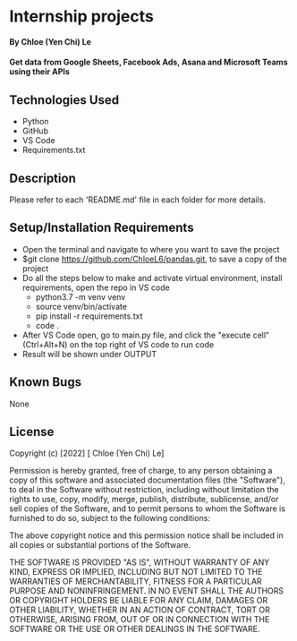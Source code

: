 # Internship projects

#### By Chloe (Yen Chi) Le

#### Get data from Google Sheets, Facebook Ads, Asana and Microsoft Teams using their APIs

## Technologies Used

* Python
* GitHub
* VS Code 
* Requirements.txt

## Description

Please refer to each 'README.md' file in each folder for more details.

## Setup/Installation Requirements

* Open the terminal and navigate to where you want to save the project
* $git clone https://github.com/ChloeL6/pandas.git, to save a copy of the project
* Do all the steps below to make and activate virtual environment, install requirements, open the repo in VS code
    * python3.7 -m venv venv
    * source venv/bin/activate
    * pip install -r requirements.txt
    * code .
* After VS Code open, go to main.py file, and click the "execute cell" (Ctrl+Alt+N) on the top right of VS code to run code
* Result will be shown under OUTPUT


## Known Bugs

None

## License

Copyright (c) [2022] [ Chloe (Yen Chi) Le]

Permission is hereby granted, free of charge, to any person obtaining a copy of this software and associated documentation files (the "Software"), to deal in the Software without restriction, including without limitation the rights to use, copy, modify, merge, publish, distribute, sublicense, and/or sell copies of the Software, and to permit persons to whom the Software is furnished to do so, subject to the following conditions:

The above copyright notice and this permission notice shall be included in all copies or substantial portions of the Software.

THE SOFTWARE IS PROVIDED "AS IS", WITHOUT WARRANTY OF ANY KIND, EXPRESS OR IMPLIED, INCLUDING BUT NOT LIMITED TO THE WARRANTIES OF MERCHANTABILITY, FITNESS FOR A PARTICULAR PURPOSE AND NONINFRINGEMENT. IN NO EVENT SHALL THE AUTHORS OR COPYRIGHT HOLDERS BE LIABLE FOR ANY CLAIM, DAMAGES OR OTHER LIABILITY, WHETHER IN AN ACTION OF CONTRACT, TORT OR OTHERWISE, ARISING FROM, OUT OF OR IN CONNECTION WITH THE SOFTWARE OR THE USE OR OTHER DEALINGS IN THE SOFTWARE.